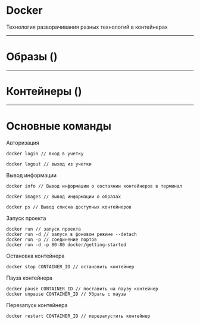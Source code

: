# Docker

Технология разворачивания разных технологий в контейнерах

--------------------------
# Образы ()

--------------------------------

# Контейнеры ()

--------------------

# Основные команды
Авторизация
    
    docker login // вход в учетку 

    docker logout // выход из учетки

Вывод информации

    docker info // Вывод информации о состаянии контейнеров в терминал
    
    docker images // Вывод информации о образах

    docker ps // Вывод списка доступных контейнеров

Запуск проекта

    docker run // запуск проекта
    docker run -d // запуск в фоновом режиме --detach
    docker run -p // соединение портов
    docker run -d -p 80:80 docker/getting-started

Остановка контейнера
    
    docker stop CONTAINER_ID // остановить контейнер

Пауза контейнера

    docker pause CONTAINER_ID // поставить на паузу контейнер
    docker unpause CONTAINER_ID // Убрать с паузы

Перезапуск контейнера

    docker restart CONTAINER_ID // перезапустить контейнер

